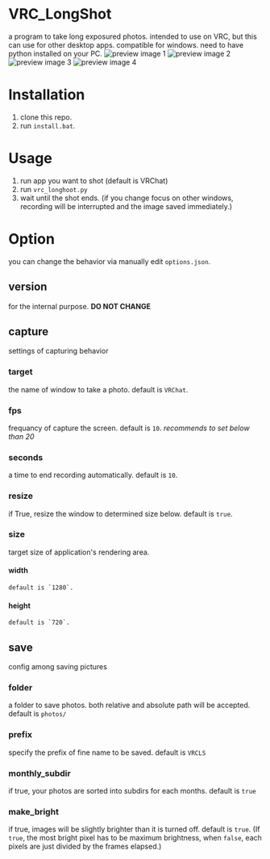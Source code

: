 # VRC_LongShot
a program to take long exposured photos. intended to use on VRC, but this can use for other desktop apps.
compatible for windows. need to have python installed on your PC.
![preview image 1](https://pbs.twimg.com/media/FrpXKT3agAAa8j7?format=png&name=900x900)
![preview image 2](https://pbs.twimg.com/media/FrpXLODaMAEXKEx?format=png&name=900x900)
![preview image 3](https://pbs.twimg.com/media/FrpXMVHacAAmq2K?format=png&name=900x900)
![preview image 4](https://pbs.twimg.com/media/FrpXSeXaIAEisCA?format=png&name=900x900)

# Installation
 1. clone this repo. 
 1. run `install.bat`.
 

# Usage
 1. run app you want to shot (default is VRChat)
 1. run `vrc_longhoot.py`
 1. wait until the shot ends. (if you change focus on other windows, recording will be interrupted and the image saved immediately.)


# Option
 you can change the behavior via manually edit `options.json`.
 ## version
  for the internal purpose. **DO NOT CHANGE**
 
 ## capture
  settings of capturing behavior
  ### target
   the name of window to take a photo. default is `VRChat`.
  ### fps
   frequancy of capture the screen. default is `10`. *recommends to set below than 20*
  ### seconds
   a time to end recording automatically. default is `10`.
  ### resize
   if True, resize the window to determined size below. default is `true`.
  ### size
   target size of application's rendering area.
   #### width
    default is `1280`.
   #### height
    default is `720`.
 ## save
  config among saving pictures
  ### folder
   a folder to save photos. both relative and absolute path will be accepted. default is `photos/`
  ### prefix
   specify the prefix of fine name to be saved. default is `VRCLS`
  ### monthly_subdir
   if true, your photos are sorted into subdirs for each months. default is `true`
  ### make_bright
   if true, images will be slightly brighter than it is turned off. default is `true`.
   (If `true`, the most bright pixel has to be maximum brightness, when `false`, each pixels are just divided by the frames elapsed.)
